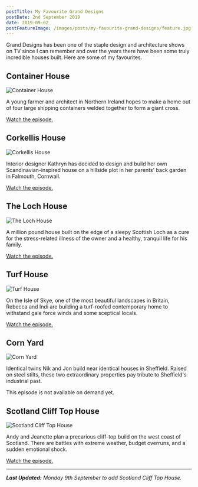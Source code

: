 ```yaml
---
postTitle: My Favourite Grand Designs
postDate: 2nd September 2019
date: 2019-09-02
postFeatureImage: /images/posts/my-favourite-grand-designs/feature.jpg
---
```


Grand Designs has been one of the staple design and architecture shows on TV since I can remember and over the years there have been some truly incredible houses built. Here are some of my favourites.

## Container House

![Container House](/images/posts/my-favourite-grand-designs/feature.jpg)

A young farmer and architect in Northern Ireland hopes to make a home out of four large shipping containers welded together to form a giant cross.

[Watch the episode.](https://www.channel4.com/programmes/grand-designs/on-demand/57386-006)

## Corkellis House

![Corkellis House](/images/posts/my-favourite-grand-designs/corkellis-house.jpg)

Interior designer Kathryn has decided to design and build her own Scandinavian-inspired house on a hillside plot in her parents' back garden in Falmouth, Cornwall.

[Watch the episode.](https://www.channel4.com/programmes/grand-designs/on-demand/46761-029)

## The Loch House

![The Loch House](/images/posts/my-favourite-grand-designs/loch-house.png)

A million pound house built on the edge of a sleepy Scottish Loch as a cure for the stress-related illness of the owner and a healthy, tranquil life for his family.

[Watch the episode.](https://www.channel4.com/programmes/grand-designs/on-demand/41975-019)

## Turf House

![Turf House](/images/posts/my-favourite-grand-designs/turf-house.jpg)

On the Isle of Skye, one of the most beautiful landscapes in Britain, Rebecca and Indi are building a turf-roofed contemporary home to withstand gale force winds and some sceptical locals.

[Watch the episode.](https://www.channel4.com/programmes/grand-designs/on-demand/49841-002)

## Corn Yard

![Corn Yard](/images/posts/my-favourite-grand-designs/corn-yard.jpg)

Identical twins Nik and Jon build near identical houses in Sheffield. Raised on steel stilts, these two extraordinary properties pay tribute to Sheffield's industrial past.

This episode is not available on demand yet.

## Scotland Cliff Top House

![Scotland Cliff Top House](/images/posts/my-favourite-grand-designs/cliff-top-house.jpg)

Andy and Jeanette plan a precarious cliff-top build on the west coast of Scotland. There are battles with extreme weather, budget overruns, and a sudden emotional shock.

[Watch the episode.](https://www.channel4.com/programmes/grand-designs/on-demand/65182-006)

---

***Last Updated:** Monday 9th September to add Scotland Cliff Top House.*
